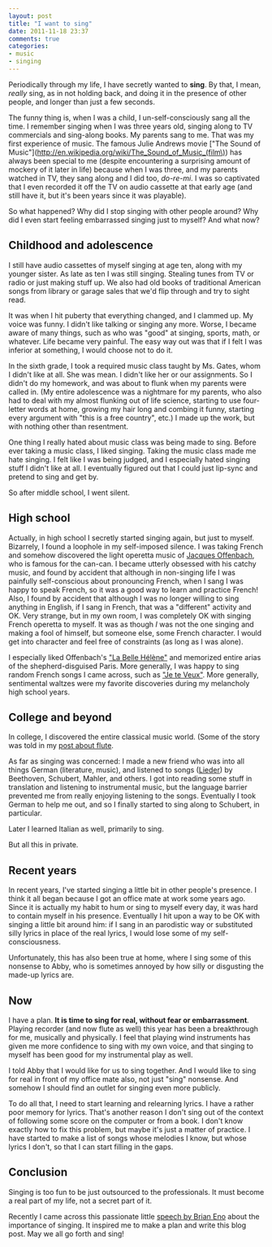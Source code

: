 ```yaml
---
layout: post
title: "I want to sing"
date: 2011-11-18 23:37
comments: true
categories:
- music
- singing
---
```

Periodically through my life, I have secretly wanted to **sing**. By that, I mean, *really* sing, as in not holding back, and doing it in the presence of other people, and longer than just a few seconds.

The funny thing is, when I was a child, I un-self-consciously sang all the time. I remember singing when I was three years old, singing along to TV commercials and sing-along books. My parents sang to me. That was my first experience of music. The famous Julie Andrews movie ["The Sound of Music"](http://en.wikipedia.org/wiki/The_Sound_of_Music_(film\)) has always been special to me (despite encountering a surprising amount of mockery of it later in life) because when I was three, and my parents watched in TV, they sang along and I did too, *do-re-mi*. I was so captivated that I even recorded it off the TV on audio cassette at that early age (and still have it, but it's been years since it was playable).

So what happened? Why did I stop singing with other people around? Why did I even start feeling embarrassed singing just to myself? And what now?

<!--more-->

## Childhood and adolescence

I still have audio cassettes of myself singing at age ten, along with my younger sister. As late as ten I was still singing. Stealing tunes from TV or radio or just making stuff up. We also had old books of traditional American songs from library or garage sales that we'd flip through and try to sight read.

It was when I hit puberty that everything changed, and I clammed up. My voice was funny. I didn't like talking or singing any more. Worse, I became aware of many things, such as who was "good" at singing, sports, math, or whatever. Life became very painful. The easy way out was that if I felt I was inferior at something, I would choose not to do it.

In the sixth grade, I took a required music class taught by Ms. Gates, whom I didn't like at all. She was mean. I didn't like her or our assignments. So I didn't do my homework, and was about to flunk when my parents were called in. (My entire adolescence was a nightmare for my parents, who also had to deal with my almost flunking out of life science, starting to use four-letter words at home, growing my hair long and combing it funny, starting every argument with "this is a free country", etc.) I made up the work, but with nothing other than resentment.

One thing I really hated about music class was being made to sing. Before ever taking a music class, I liked singing. Taking the music class made me hate singing. I felt like I was being judged, and I especially hated singing stuff I didn't like at all. I eventually figured out that I could just lip-sync and pretend to sing and get by.

So after middle school, I went silent.

## High school

Actually, in high school I secretly started singing again, but just to myself. Bizarrely, I found a loophole in my self-imposed silence. I was taking French and somehow discovered the light operetta music of [Jacques Offenbach](http://en.wikipedia.org/wiki/Jacques_Offenbach), who is famous for the can-can. I became utterly obsessed with his catchy music, and found by accident that although in non-singing life I was painfully self-conscious about pronouncing French, when I sang I was happy to speak French, so it was a good way to learn and practice French! Also, I found by accident that although I was no longer willing to sing anything in English, if I sang in French, that was a "different" activity and OK. Very strange, but in my own room, I was completely OK with singing French operetta to myself. It was as though *I* was not the one singing and making a fool of himself, but someone else, some French character. I would get into character and feel free of constraints (as long as I was alone).

I especially liked Offenbach's ["La Belle Hélène"](http://en.wikipedia.org/wiki/La_belle_H%C3%A9l%C3%A8ne) and memorized entire arias of the shepherd-disguised Paris. More generally, I was happy to sing random French songs I came across, such as ["Je te Veux"](http://en.wikipedia.org/wiki/Je_te_veux). More generally, sentimental waltzes were my favorite discoveries during my melancholy high school years.

## College and beyond

In college, I discovered the entire classical music world. (Some of the story was told in my [post about flute](/blog/2011/11/09/taking-up-flute-again-after-decades).

As far as singing was concerned: I made a new friend who was into all things German (literature, music), and listened to songs ([Lieder](http://en.wikipedia.org/wiki/Lied)) by Beethoven, Schubert, Mahler, and others. I got into reading some stuff in translation and listening to instrumental music, but the language barrier prevented me from really enjoying listening to the songs. Eventually I took German to help me out, and so I finally started to sing along to Schubert, in particular.

Later I learned Italian as well, primarily to sing.

But all this in private.

## Recent years

In recent years, I've started singing a little bit in other people's presence. I think it all began because I got an office mate at work some years ago. Since it is actually my habit to hum or sing to myself every day, it was hard to contain myself in his presence. Eventually I hit upon a way to be OK with singing a little bit around him: if I sang in an parodistic way or substituted silly lyrics in place of the real lyrics, I would lose some of my self-consciousness.

Unfortunately, this has also been true at home, where I sing some of this nonsense to Abby, who is sometimes annoyed by how silly or disgusting the made-up lyrics are.

## Now

I have a plan. **It is time to sing for real, without fear or embarrassment**. Playing recorder (and now flute as well) this year has been a breakthrough for me, musically and physically. I feel that playing wind instruments has given me more confidence to sing with my own voice, and that singing to myself has been good for my instrumental play as well.

I told Abby that I would like for us to sing together. And I would like to sing for real in front of my office mate also, not just "sing" nonsense. And somehow I should find an outlet for singing even more publicly.

To do all that, I need to start learning and relearning lyrics. I have a rather poor memory for lyrics. That's another reason I don't sing out of the context of following some score on the computer or from a book. I don't know exactly how to fix this problem, but maybe it's just a matter of practice. I have started to make a list of songs whose melodies I know, but whose lyrics I don't, so that I can start filling in the gaps.

## Conclusion

Singing is too fun to be just outsourced to the professionals. It must become a real part of my life, not a secret part of it.

Recently I came across this passionate little [speech by Brian Eno](http://www.npr.org/templates/story/story.php?storyId=97320958) about the importance of singing. It inspired me to make a plan and write this blog post. May we all go forth and sing!
